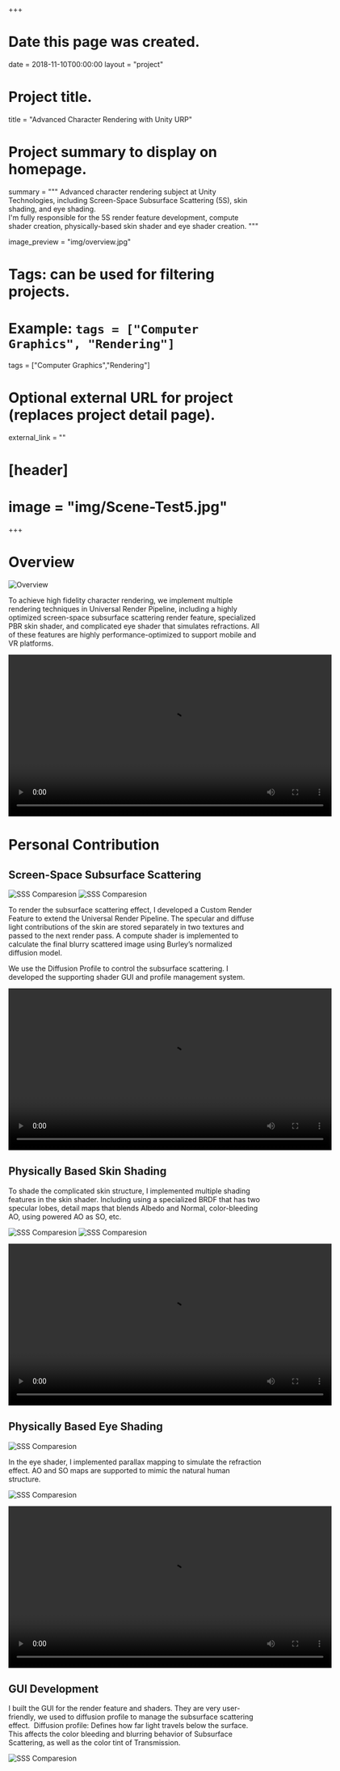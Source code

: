 +++
# Date this page was created.
date = 2018-11-10T00:00:00
layout = "project"

# Project title.
title = "Advanced Character Rendering with Unity URP"

# Project summary to display on homepage.
summary = """
 Advanced character rendering subject at Unity Technologies, including Screen-Space Subsurface Scattering (5S), skin shading, and eye shading.<br>
 I'm fully responsible for the 5S render feature development, compute shader creation, physically-based skin shader and eye shader creation.
 """
 
image_preview = "img/overview.jpg"

# Tags: can be used for filtering projects.
# Example: `tags = ["Computer Graphics", "Rendering"]`
tags = ["Computer Graphics","Rendering"]

# Optional external URL for project (replaces project detail page).
external_link = ""

# [header]
# image = "img/Scene-Test5.jpg"

+++

# Overview

![Overview](img/Overview.png)

To achieve high fidelity character rendering, we implement multiple rendering techniques in Universal Render Pipeline, including a highly optimized screen-space subsurface scattering render feature, specialized PBR skin shader, and complicated eye shader that simulates refractions. All of these features are highly performance-optimized to support mobile and VR platforms.

<video src="./demo1.mp4" controls="controls" width="640" height="320" autoplay="autoplay">
Your browser does not support the video tag.
</video>

# Personal Contribution
## Screen-Space Subsurface Scattering

![SSS Comparesion](img/SSS_Compare01.png)
![SSS Comparesion](img/SSS_Compare02.png)

To render the subsurface scattering effect, I developed a Custom Render Feature to extend the Universal Render Pipeline. The specular and diffuse light contributions of the skin are stored separately in two textures and passed to the next render pass. A compute shader is implemented to calculate the final blurry scattered image using Burley’s normalized diffusion model.

We use the Diffusion Profile to control the subsurface scattering. I developed the supporting shader GUI and profile management system.

<video src="./demo2.mp4" controls="controls" width="640" height="320" autoplay="autoplay">
Your browser does not support the video tag.
</video>


## Physically Based Skin Shading

To shade the complicated skin structure, I implemented multiple shading features in the skin shader. Including using a specialized BRDF that has two specular lobes, detail maps that blends Albedo and Normal, color-bleeding AO, using powered AO as SO, etc.

![SSS Comparesion](img/DuoSpec_Ref.png)
![SSS Comparesion](img/DuoSpec_Compare.png)

<video src="./demo3.mp4" controls="controls" width="640" height="320" autoplay="autoplay">
Your browser does not support the video tag.
</video>

## Physically Based Eye Shading

![SSS Comparesion](img/Eye_Refraction.png)

In the eye shader, I implemented parallax mapping to simulate the refraction effect. AO and SO maps are supported to mimic the natural human structure. 

![SSS Comparesion](img/Eye_AO.png)

<video src="./demo4.mp4" controls="controls" width="640" height="320" autoplay="autoplay">
Your browser does not support the video tag.
</video>


## GUI Development

I built the GUI for the render feature and shaders. They are very user-friendly, we used to diffusion profile to manage the subsurface scattering effect. 
Diffusion profile: Defines how far light travels below the surface. This affects the color bleeding and blurring behavior of Subsurface Scattering, as well as the color tint of Transmission.

![SSS Comparesion](img/overview.jpg)


